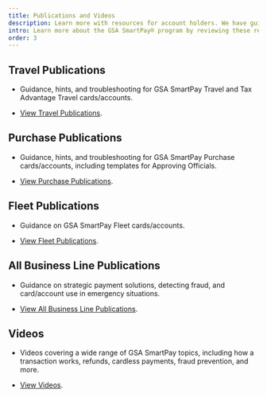 ```yaml
---
title: Publications and Videos
description: Learn more with resources for account holders. We have guides, presentations and publications specific to travel, purchase, fleet and more.
intro: Learn more about the GSA SmartPay® program by reviewing these resources for various stakeholders.
order: 3
---
```


## Travel Publications

- Guidance, hints, and troubleshooting for GSA SmartPay Travel and Tax Advantage Travel cards/accounts.

- [View Travel Publications](/resources/publications/travel).

## Purchase Publications

- Guidance, hints, and troubleshooting for GSA SmartPay Purchase cards/accounts, including templates for Approving Officials.

- [View Purchase Publications](/resources/publications/purchase).

## Fleet Publications

- Guidance on GSA SmartPay Fleet cards/accounts.

- [View Fleet Publications](/resources/publications/fleet).

## All Business Line Publications
- Guidance on strategic payment solutions, detecting fraud, and card/account use in emergency situations.

- [View All Business Line Publications](/resources/publications/all-business-lines).

## Videos
- Videos covering a wide range of GSA SmartPay topics, including how a transaction works, refunds, cardless payments, fraud prevention, and more.

- [View Videos](/resources/publications/videos).
